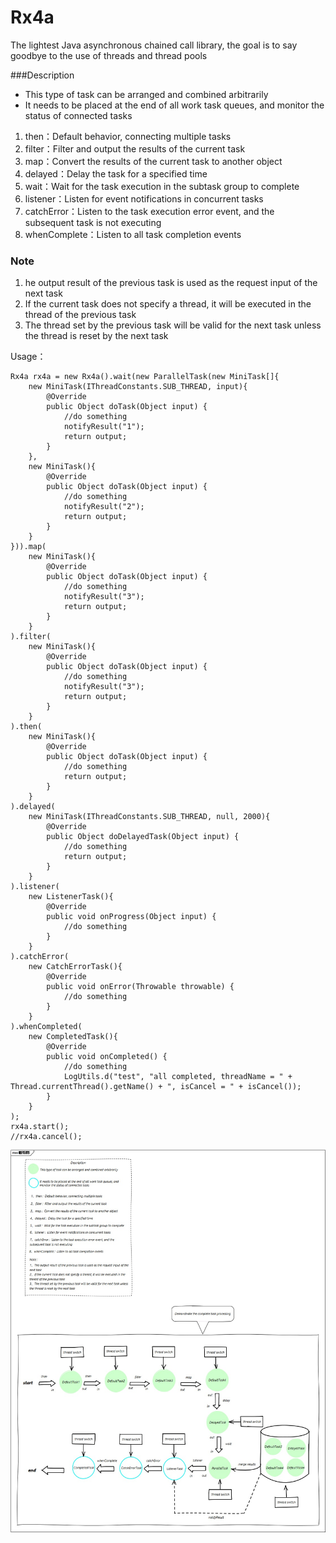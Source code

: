 # Rx4a
The lightest Java asynchronous chained call library, the goal is to say goodbye to the use of threads and thread pools


###Description

* This type of task can be arranged and combined arbitrarily
* It needs to be placed at the end of all work task queues, and monitor the status of connected tasks

1. then：Default behavior, connecting multiple tasks
2. filter：Filter and output the results of the current task
3. map：Convert the results of the current task to another object
4. delayed：Delay the task for a specified time
5. wait：Wait for the task execution in the subtask group to complete
6. listener：Listen for event notifications in concurrent tasks
7. catchError：Listen to the task execution error event, and the subsequent task is not executing
8. whenComplete：Listen to all task completion events





### Note

1. he output result of the previous task is used as the request input of the next task
2. If the current task does not specify a thread, it will be executed in the thread of the previous task
3. The thread set by the previous task will be valid for the next task unless the thread is reset by the next task

Usage：

```
Rx4a rx4a = new Rx4a().wait(new ParallelTask(new MiniTask[]{
    new MiniTask(IThreadConstants.SUB_THREAD, input){
        @Override
        public Object doTask(Object input) {
            //do something
            notifyResult("1");
            return output;
        }
    },
    new MiniTask(){
        @Override
        public Object doTask(Object input) {
            //do something
            notifyResult("2");
            return output;
        }
    }
})).map(
    new MiniTask(){
        @Override
        public Object doTask(Object input) {
            //do something
            notifyResult("3");
            return output;
        }
    }
).filter(
    new MiniTask(){
        @Override
        public Object doTask(Object input) {
            //do something
            notifyResult("3");
            return output;
        }
    }
).then(
    new MiniTask(){
        @Override
        public Object doTask(Object input) {
            //do something
            return output;
        }
    }
).delayed(
    new MiniTask(IThreadConstants.SUB_THREAD, null, 2000){
        @Override
        public Object doDelayedTask(Object input) {
            //do something
            return output;
        }
    }
).listener(
    new ListenerTask(){
        @Override
        public void onProgress(Object input) {
            //do something
        }
    }
).catchError(
    new CatchErrorTask(){
        @Override
        public void onError(Throwable throwable) {
            //do something
        }
    }
).whenCompleted(
    new CompletedTask(){
        @Override
        public void onCompleted() {
            //do something
            LogUtils.d("test", "all completed, threadName = " + Thread.currentThread().getName() + ", isCancel = " + isCancel());
        }
    }
);
rx4a.start();
//rx4a.cancel();
```
![Overview](https://github.com/CHNfred/Rx4a/blob/main/docs/Overview.jpg)

